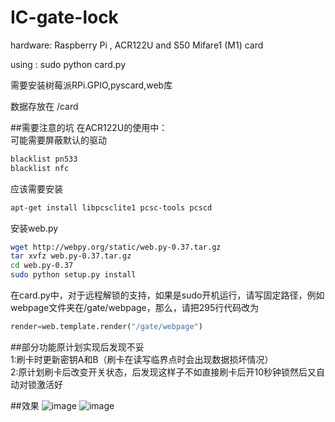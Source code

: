 # IC-gate-lock
hardware: Raspberry Pi , ACR122U and S50 Mifare1 (M1) card

using : sudo python card.py

需要安装树莓派RPi.GPIO,pyscard,web库

数据存放在 /card

##需要注意的坑
在ACR122U的使用中：  
可能需要屏蔽默认的驱动
```Bash  
blacklist pn533  
blacklist nfc  
```

应该需要安装
```Bash  
apt-get install libpcsclite1 pcsc-tools pcscd
```

安装web.py
```Bash
wget http://webpy.org/static/web.py-0.37.tar.gz  
tar xvfz web.py-0.37.tar.gz  
cd web.py-0.37  
sudo python setup.py install  
```

在card.py中，对于远程解锁的支持，如果是sudo开机运行，请写固定路径，例如webpage文件夹在/gate/webpage，那么，请把295行代码改为
```Python
render=web.template.render("/gate/webpage")
```
##部分功能原计划实现后发现不妥  
1:刷卡时更新密钥A和B（刷卡在读写临界点时会出现数据损坏情况）  
2:原计划刷卡后改变开关状态，后发现这样子不如直接刷卡后开10秒钟锁然后又自动对锁激活好

##效果
![image](https://github.com/abcdlzy/nothing/blob/master/2F55375B-F160-42F1-AA61-B327EB090D88.png)
![image](https://github.com/abcdlzy/nothing/blob/master/67BCBC6C-FB98-4A03-A4E6-77B7D726765E.png)



